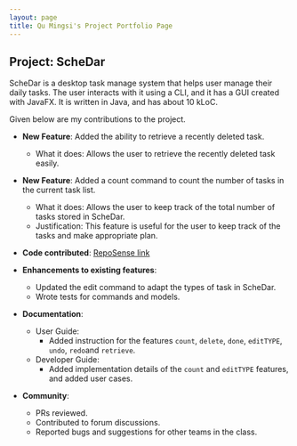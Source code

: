 ```yaml
---
layout: page
title: Qu Mingsi's Project Portfolio Page
---
```


## Project: ScheDar

ScheDar is a desktop task manage system that helps user manage their daily tasks. The user interacts with it using a CLI, and it has a GUI created with JavaFX. It is written in Java, and has about 10 kLoC.

Given below are my contributions to the project.

* **New Feature**: Added the ability to retrieve a recently deleted task.
  * What it does: Allows the user to retrieve the recently deleted task easily.

* **New Feature**: Added a count command to count the number of tasks in the current task list.
  * What it does: Allows the user to keep track of the total number of tasks stored in ScheDar.
  * Justification: This feature is useful for the user to keep track of the tasks and make appropriate plan.

* **Code contributed**: [RepoSense link](https://nus-cs2103-ay2021s1.github.io/tp-dashboard/#breakdown=true&search=e0316059)

* **Enhancements to existing features**:
  * Updated the edit command to adapt the types of task in ScheDar.
  * Wrote tests for commands and models.

* **Documentation**:
  * User Guide:
    * Added instruction for the features `count`, `delete`, `done`, `editTYPE`, `undo`, `redo`and `retrieve`.
  * Developer Guide:
    * Added implementation details of the `count` and `editTYPE` features, and added user cases.

* **Community**:
  * PRs reviewed.
  * Contributed to forum discussions.
  * Reported bugs and suggestions for other teams in the class. 
